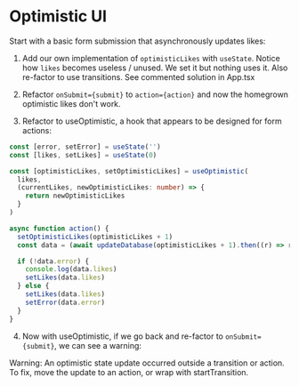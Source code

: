 # Optimistic UI

Start with a basic form submission that asynchronously updates likes:

1. Add our own implementation of `optimisticLikes` with `useState`. Notice how
   `likes` becomes useless / unused. We set it but nothing uses it. Also re-factor
   to use transitions. See commented solution in App.tsx

2. Refactor `onSubmit={submit}` to `action={action}` and now the homegrown optimistic likes
   don't work.

3. Refactor to useOptimistic, a hook that appears to be designed for form actions:

```ts
const [error, setError] = useState('')
const [likes, setLikes] = useState(0)

const [optimisticLikes, setOptimisticLikes] = useOptimistic(
  likes,
  (currentLikes, newOptimisticLikes: number) => {
    return newOptimisticLikes
  }
)

async function action() {
  setOptimisticLikes(optimisticLikes + 1)
  const data = (await updateDatabase(optimisticLikes + 1).then((r) => r.json())) as ResponseData

  if (!data.error) {
    console.log(data.likes)
    setLikes(data.likes)
  } else {
    setLikes(data.likes)
    setError(data.error)
  }
}
```

4. Now with useOptimistic, if we go back and re-factor to `onSubmit={submit}`, we can see a warning:

Warning: An optimistic state update occurred outside a transition or action. To fix, move the update to an action, or wrap with startTransition.

